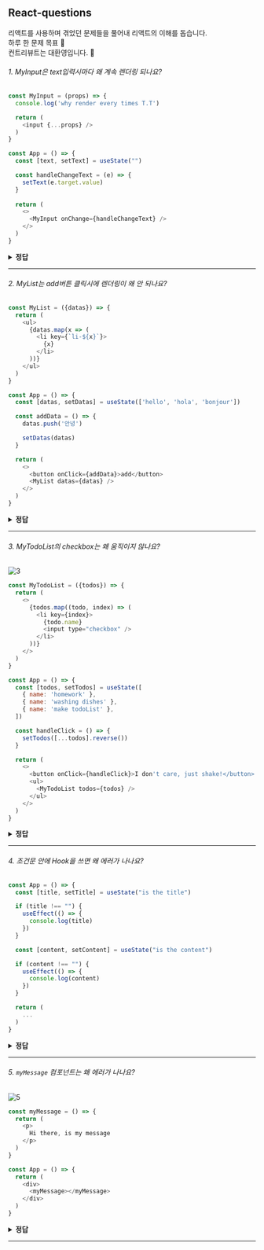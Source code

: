 ## React-questions

리액트를 사용하며 겪었던 문제들을 풀어내 리액트의 이해를 돕습니다.  
하루 한 문제 목표 🤔  
컨트리뷰트는 대환영입니다. 🤗


###### 1. MyInput은 text입력시마다 왜 계속 렌더링 되나요?

```javascript
const MyInput = (props) => {
  console.log('why render every times T.T')

  return (
    <input {...props} />
  )
}

const App = () => {
  const [text, setText] = useState("")

  const handleChangeText = (e) => {
    setText(e.target.value)
  }
  
  return (
    <>
      <MyInput onChange={handleChangeText} />
    </>
  )
}
```

<details><summary><b>정답</b></summary>
<p>

#### `handleChangeText`는 매 렌더링시에 새로운 주소에 *다시* 저장됩니다.
컴포넌트가 렌더링 될 때는 state, props가 변할 때입니다. javascript에서는 object를 주소값으로 비교합니다. `handleChangeText`는 Function object입니다. 매 렌더링시에 `handleChangeText`는 새로운 주소값에 할당되어 `MyInput`의 props(onChange)가 변한 것으로 React는 판단합니다.<br>
*이 문제를 해결하기 위해* (일반적으로)[React.useCallback](https://ko.reactjs.org/docs/hooks-reference.html#usecallback) 혹은 [React.memo](https://ko.reactjs.org/docs/react-api.html#reactmemo)을 사용할 수 있습니다.


</p>
</details>

---

###### 2. MyList는 add버튼 클릭시에 렌더링이 왜 *안* 되나요?

```javascript
const MyList = ({datas}) => {
  return (
    <ul>
      {datas.map(x => (
        <li key={`li-${x}`}>
          {x}
        </li>
      ))}
    </ul>
  )
}

const App = () => {
  const [datas, setDatas] = useState(['hello', 'hola', 'bonjour'])

  const addData = () => {
    datas.push('안녕')

    setDatas(datas)
  }

  return (
    <>
      <button onClick={addData}>add</button>
      <MyList datas={datas} />
    </>
  )
}
```

<details><summary><b>정답</b></summary>
<p>

#### `datas`는 사실 바뀌지 않았습니다.
`datas`에 push를 해도 `datas`의 주소값이 바뀌진 않습니다. 하지만, React는 주소값이 바뀌는 걸 통해 변화를 감지합니다.<sup><a href="#1-myinput은-text입력시마다-왜-계속-렌더링-되나요">\*1번 문제 참고</a></sup> 즉, 리액트는 `datas`가 바뀌지 않은 걸로 판단하여 똑똑하게 렌더링하지 않은 겁니다.<br>
*이 문제를 해결하기 위해선* [불변성](https://www.google.com/search?q=Immutability&oq=Immutability&aqs=chrome..69i57j69i60j69i61.242j0j7&sourceid=chrome&ie=UTF-8)에 대해 알아야합니다. 또, [전개 구문](https://developer.mozilla.org/ko/docs/Web/JavaScript/Reference/Operators/Spread_syntax)은 불변성을 지키는 똑똑한 방법입니다.

</p>
</details>

---

###### 3. MyTodoList의 checkbox는 왜 움직이지 않나요?
![3](https://user-images.githubusercontent.com/42797995/87059853-c5c7ed00-c244-11ea-9c2d-ac199bc50fee.gif)

```javascript
const MyTodoList = ({todos}) => {
  return (
    <>
      {todos.map((todo, index) => (
        <li key={index}>
          {todo.name}
          <input type="checkbox" />
        </li>
      ))}
    </>
  )
}

const App = () => {
  const [todos, setTodos] = useState([
    { name: 'homework' },
    { name: 'washing dishes' },
    { name: 'make todoList' },
  ])

  const handleClick = () => {
    setTodos([...todos].reverse())
  }

  return (
    <>
      <button onClick={handleClick}>I don't care, just shake!</button>
      <ul>
        <MyTodoList todos={todos} />
      </ul>
    </>
  )
}
```

<details><summary><b>정답</b></summary>
<p>

#### 리스트 렌더링에서 `인덱스`를 `key`로 지정하지 마세요.

React는 리스트 렌더링에서 `key`로 어떤 항목을 변경, 추가 또는 삭제할지 판단합니다. index를 key로 사용한다면, 우리가 배열을 `reverse`했을 때에 React는 이렇게 판단합니다. 아하! `homework`가 `make todoList`라는 문자열로 바뀌었구나? 그럼 문자열만 바꿔주면 되겠다!<br/>
*이 문제를 해결하기 위해* `key`에 `id`를 넘겨주세요. 고유한 `id`값을 넘겨주면 원하는 대로 작동할 것 입니다. 읽어보면 좋은 글로는, [왜 key가 필요한가에 대한 더 자세한 설명](https://ko.reactjs.org/docs/reconciliation.html#recursing-on-children) 그리고 [인덱스를 key로 사용할 경우 부정적인 영향에 대한 상세 설명](https://medium.com/@robinpokorny/index-as-a-key-is-an-anti-pattern-e0349aece318)이 있습니다.

</p>
</details>

---

###### 4. 조건문 안에 Hook을 쓰면 왜 에러가 나나요?

```javascript
const App = () => {
  const [title, setTitle] = useState("is the title")

  if (title !== "") {
    useEffect(() => {
      console.log(title)
    })
  }

  const [content, setContent] = useState("is the content")

  if (content !== "") {
    useEffect(() => {
      console.log(content)
    })
  }

  return (
    ...
  )
}
```

<details><summary><b>정답</b></summary>
<p>

#### `조건문` 안에 `Hook(use~)`을 사용하지 마세요!

정확한 의미로는, **무조건** 함수의 최상위에서만 `Hook`을 사용해야만 합니다. 이는 `React`가 `Hook`의 상태를 올바르게 유지할 수 있게 도와줍니다. 더 설명하자면, React는 `Hook`의 **실행 순서**에 의존해서 `state`(어떨땐 `useEffect`의 callback)를 저장합니다.<br/>
예를 들어, 위의 예제에서는(조건문을 빼면), `["is the title", () => { console... }, "is the content", () => { console... }]`의 상태로 React는 저장합니다. 만약 조건문의 조건이 `false`가 되어 `Hook`의 실행 순서가 변한다면 어떨까요? `state`와 `Hook`을 연결시켜주지 못해 버그가 발생합니다.<br>
*이 문제를 해결하려면* 조건문을 `useEffect` 안으로 넣으세요! 오직 그것 뿐입니다. 더 중요한 건, 모든 `Hook`은 최상위에서만 호출하세요! 읽어보면 좋은 글로는, [Hook의 첫번째 규칙](https://itnext.io/the-first-rule-of-react-hooks-in-plain-english-1e0d5ae32009) 그리고 [Hook의 규칙](https://ko.reactjs.org/docs/hooks-rules.html#explanation)이 있습니다.

</p>
</details>

---

###### 5. `myMessage` 컴포넌트는 왜 에러가 나나요?
![5](https://user-images.githubusercontent.com/42797995/87776204-5ebcc080-c862-11ea-82e0-256c868c9f7b.png)

```javascript
const myMessage = () => {
  return (
    <p>
      Hi there, is my message
    </p>
  )
}

const App = () => {
  return (
    <div>
      <myMessage></myMessage>
    </div>
  )
}
```

<details><summary><b>정답</b></summary>
<p>

#### 컴포넌트의 첫 글자를 `소문자`로 작성하지 마세요!

만약 컴포넌트의 첫 글자를 소문자로 작성한다면, 리액트는 해당 컴포넌트를 `built-in` 요소(e.g. div, p, span)로 판단합니다.<br>
`Fun Fact`: 당신이 `div`라는 이름을 가진 아주 멋진 컴포넌트를 만들었어도, 리액트는 이 컴포넌트를 `built-in` 요소로 판단해서 그저 빈 `div`태그를 출력해줄 뿐입니다. 이 경우, 리액트는 어떠한 에러 혹은 경고를 개발자에게 알려주지 않습니다.<br>
*이 문제를 해결하려면* 컴포넌트의 첫 글자를 대문자로 작성하세요! 오직 그것 뿐입니다. 읽어보면 좋은 글로는, [케이스 네이밍 컨벤션](http://guswnsxodlf.github.io/camelcase-pascalcase-snakecase)이 있습니다.


</p>
</details>

---
